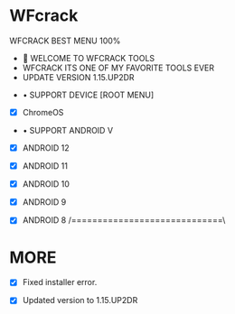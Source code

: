 # WFcrack
WFCRACK BEST MENU 100%

- 👋 WELCOME TO WFCRACK TOOLS
- WFCRACK ITS ONE OF MY FAVORITE TOOLS EVER
- UPDATE VERSION 1.15.UP2DR
<!---
Linux menu
--->
- • SUPPORT DEVICE [ROOT MENU]
- [x] ChromeOS
- • SUPPORT ANDROID V
- [x] ANDROID 12
- [x] ANDROID 11
- [x] ANDROID 10
- [x] ANDROID 9
- [x] ANDROID 8
/=============================\


# MORE
- [x] Fixed installer error.
- [x] Updated version to 1.15.UP2DR

